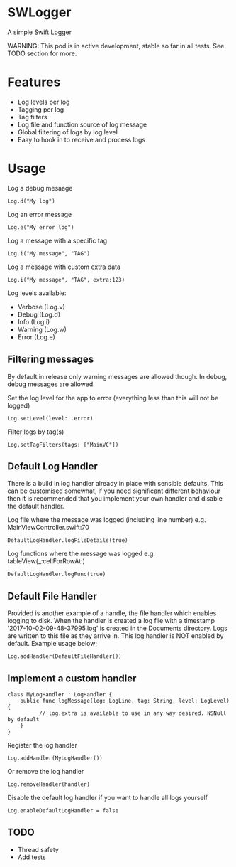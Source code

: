 # SWLogger
A simple Swift Logger

WARNING: This pod is in active development, stable so far in all tests. 
See TODO section for more.

# Features

* Log levels per log
* Tagging per log
* Tag filters
* Log file and function source of log message
* Global filtering of logs by log level
* Eaay to hook in to receive and process logs

# Usage

Log a debug mesaage

```
Log.d("My log")
```

Log an error message
```
Log.e("My error log")
```

Log a message with a specific tag
```
Log.i("My message", "TAG")
```

Log a message with custom extra data
```
Log.i("My message", "TAG", extra:123)
```

Log levels available:

* Verbose (Log.v)
* Debug (Log.d)
* Info (Log.i)
* Warning (Log.w)
* Error (Log.e)

## Filtering messages

By default in release only warning messages are allowed though. In debug, debug messages are allowed.

Set the log level for the app to error (everything less than this will not be logged)
```
Log.setLevel(level: .error)
```

Filter logs by tag(s)
```
Log.setTagFilters(tags: ["MainVC"])
```

## Default Log Handler

There is a build in log handler already in place with sensible defaults.
This can be customised somewhat, if you need significant different behaviour then it is recommended that you implement your own handler and disable the default handler.

Log file where the message was logged (including line number) e.g. MainViewController.swift:70
```
DefaultLogHandler.logFileDetails(true)
```

Log functions where the message was logged e.g. tableView(_:cellForRowAt:)
```
DefaultLogHandler.logFunc(true)
```

## Default File Handler

Provided is another example of a handle, the file handler which enables logging to disk.
When the handler is created a log file with a timestamp '2017-10-02-09-48-37995.log' is created in the Documents directory. Logs are written to this file as they arrive in. This log handler is NOT enabled by default. Example usage below;

```
Log.addHandler(DefaultFileHandler())
```

## Implement a custom handler

```
class MyLogHandler : LogHandler {
	public func logMessage(log: LogLine, tag: String, level: LogLevel) {
          // log.extra is available to use in any way desired. NSNull by default
    }
}
```

Register the log handler

```
Log.addHandler(MyLogHandler())
```

Or remove the log handler
```
Log.removeHandler(handler)
```

Disable the default log handler if you want to handle all logs yourself
```
Log.enableDefaultLogHandler = false
```

## TODO

* Thread safety
* Add tests

